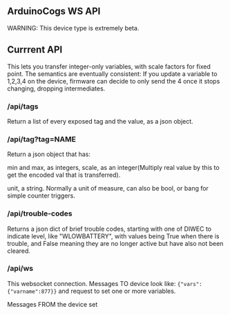 ## ArduinoCogs WS API

WARNING:  This device type is extremely beta.

## Currrent API

This lets you transfer integer-only variables, with scale factors for fixed point.
The semantics are eventually consistent: If you update a variable to 1,2,3,4 on the device,
firmware can decide to only send the 4 once it stops changing, dropping intermediates.

### /api/tags

Return a list of every exposed tag and the value, as a json object.

### /api/tag?tag=NAME

Return a json object that has:

min and max, as integers, scale, as an integer(Multiply real value by this to get the encoded val that is transferred).

unit, a string.  Normally a unit of measure, can also be bool, or bang for simple counter triggers.


### /api/trouble-codes

Returns a json dict of brief trouble codes, starting with one of DIWEC to indicate level,
like "WLOWBATTERY", with values being True when there is trouble, and False meaning they
are no longer active but have also not been cleared.


### /api/ws

This websocket connection.  Messages TO device look like: `{"vars":{"varname":877}}` and request to
set one or more variables.

Messages FROM the device set 